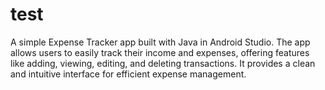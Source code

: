 # test
 A simple Expense Tracker app built with Java in Android Studio. The app allows users to easily track their income and expenses, offering features like adding, viewing, editing, and deleting transactions. It provides a clean and intuitive interface for efficient expense management.

